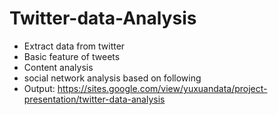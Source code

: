 # Twitter-data-Analysis
- Extract data from twitter 
- Basic feature of tweets 
- Content analysis 
- social network analysis based on following 
- Output: https://sites.google.com/view/yuxuandata/project-presentation/twitter-data-analysis

